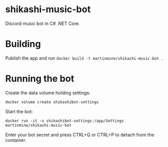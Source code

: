 # shikashi-music-bot
Discord music bot in C# .NET Core.

# Building
Publish the app and run `docker build -t martinmine/shikashi-music-bot .`

# Running the bot
Create the data volume holding settings:

`docker volume create shikashibot-settings`

Start the bot:

`docker run -it -v shikashibot-settings:/app/Settings martinmine/shikashi-music-bot`

Enter your bot secret and press CTRL+Q or CTRL+P to detach from the container.

